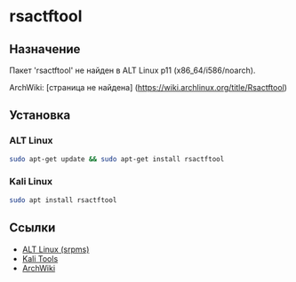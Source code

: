 # rsactftool

## Назначение

Пакет 'rsactftool' не найден в ALT Linux p11 (x86_64/i586/noarch).

ArchWiki: [страница не найдена] (https://wiki.archlinux.org/title/Rsactftool)

## Установка

### ALT Linux
```bash
sudo apt-get update && sudo apt-get install rsactftool
```

### Kali Linux
```bash
sudo apt install rsactftool
```

## Ссылки

- [ALT Linux (srpms)](https://packages.altlinux.org/ru/p11/srpms/rsactftool/)
- [Kali Tools](https://www.kali.org/tools/rsactftool/)
- [ArchWiki](https://wiki.archlinux.org/title/Rsactftool)
